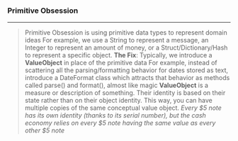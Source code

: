 
### Primitive Obsession
---
> Primitive Obsession is using primitive data types to represent domain ideas
> For example, we use a String to represent a message, an Integer to represent an amount of money, or a Struct/Dictionary/Hash to represent a specific object.
> **The Fix**: Typically, we introduce a **ValueObject** in place of the primitive data
> For example, instead of scattering all the parsing/formatting behavior for dates stored as text, introduce a DateFormat class which attracts that behavior as methods called parse() and format(), almost like magic
> **ValueObject** is a measure or description of something. Their identity is based on their state rather than on their object identity. This way, you can have multiple copies of the same conceptual value object. _Every $5 note has its own identity (thanks to its serial number), but the cash economy relies on every $5 note having the same value as every other $5 note_
<!--stackedit_data:
eyJoaXN0b3J5IjpbMTAwODA4MzQ5Nl19
-->